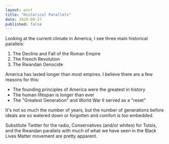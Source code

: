 ```yaml
---
layout: post
title: "Historical Parallels"
date: 2020-09-27
published: false
---
```


Looking at the current climate in America, I see three main historical parallels:

1. The Decline and Fall of the Roman Empire
1. The French Revolution
1. The Rwandan Genocide

America has lasted longer than most empires. I believe there are a few reasons for this:

- The founding principles of America were the greatest in history
- The human lifespan is longer than ever
- The "Greatest Generation" and World War II served as a "reset"

It's not so much the number of years, but the number of generations before ideals are so watered down or forgotten and comfort is too embedded.

Substitute Twitter for the radio, Conservatives (and/or whites) for Tutsis, and the Rwandan parallels with much of what we have seen in the Black Lives Matter movement are pretty apparent.
